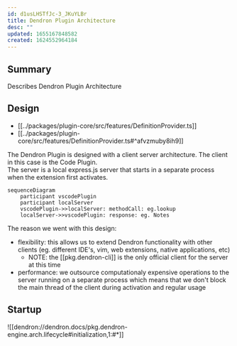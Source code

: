 ```yaml
---
id: d1usLHSTfJc-3_JKuYLBr
title: Dendron Plugin Architecture
desc: ""
updated: 1655167848582
created: 1624552964184
---
```


## Summary

Describes Dendron Plugin Architecture

## Design

- [[../packages/plugin-core/src/features/DefinitionProvider.ts]]
- [[../packages/plugin-core/src/features/DefinitionProvider.ts#^afvzmuby8ih9]]

The Dendron Plugin is designed with a client server architecture. The client in this case is the Code Plugin.  
The server is a local express.js server that starts in a separate process when the extension first activates.

```mermaid
sequenceDiagram
    participant vscodePlugin
    participant localServer
    vscodePlugin->>localServer: methodCall: eg.lookup
    localServer->>vscodePlugin: response: eg. Notes

```

The reason we went with this design:

- flexibility: this allows us to extend Dendron functionality with other clients (eg. different IDE's, vim, web extensions, native applications, etc)
  - NOTE: the [[pkg.dendron-cli]] is the only official client for the server at this time
- performance: we outsource computationaly expensive operations to the server running on a separate process which means that we don't block the main thread of the client during activation and regular usage

## Startup

![[dendron://dendron.docs/pkg.dendron-engine.arch.lifecycle#initialization,1:#*]]
